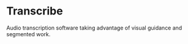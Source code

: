 Transcribe
==========

Audio transcription software taking advantage of visual guidance and segmented work.
